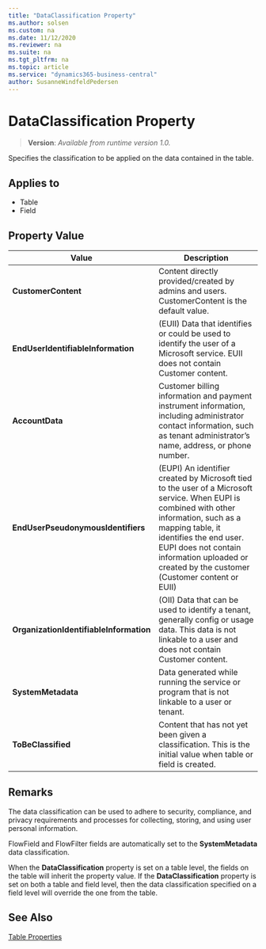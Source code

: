 ```yaml
---
title: "DataClassification Property"
ms.author: solsen
ms.custom: na
ms.date: 11/12/2020
ms.reviewer: na
ms.suite: na
ms.tgt_pltfrm: na
ms.topic: article
ms.service: "dynamics365-business-central"
author: SusanneWindfeldPedersen
---
```

[//]: # (START>DO_NOT_EDIT)
[//]: # (IMPORTANT:Do not edit any of the content between here and the END>DO_NOT_EDIT.)
[//]: # (Any modifications should be made in the .xml files in the ModernDev repo.)
# DataClassification Property
> **Version**: _Available from runtime version 1.0._

Specifies the classification to be applied on the data contained in the table.

## Applies to
-   Table
-   Field

## Property Value

|Value|Description|
|-----------|---------------------------------------|
|**CustomerContent**|Content directly provided/created by admins and users. CustomerContent is the default value.|
|**EndUserIdentifiableInformation**|(EUII) Data that identifies or could be used to identify the user of a Microsoft service. EUII does not contain Customer content.|
|**AccountData**|Customer billing information and payment instrument information, including administrator contact information, such as tenant administrator’s name, address, or phone number.|
|**EndUserPseudonymousIdentifiers**|(EUPI) An identifier created by Microsoft tied to the user of a Microsoft service. When EUPI is combined with other information, such as a mapping table, it identifies the end user. EUPI does not contain information uploaded or created by the customer (Customer content or EUII)|
|**OrganizationIdentifiableInformation**|(OII) Data that can be used to identify a tenant, generally config or usage data. This data is not linkable to a user and does not contain Customer content.|
|**SystemMetadata**|Data generated while running the service or program that is not linkable to a user or tenant.|
|**ToBeClassified**|Content that has not yet been given a classification. This is the initial value when table or field is created.|
[//]: # (IMPORTANT: END>DO_NOT_EDIT)
## Remarks  

The data classification can be used to adhere to security, compliance, and privacy requirements and processes for collecting, storing, and using user personal information.

FlowField and FlowFilter fields are automatically set to the **SystemMetadata** data classification.  

When the **DataClassification** property is set on a table level, the fields on the table will inherit the property value. If the **DataClassification** property is set on both a table and field level, then the data classification specified on a field level will override the one from the table.
  
## See Also
[Table Properties](devenv-table-properties.md) 